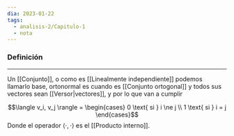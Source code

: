 ```yaml
---
dia: 2023-01-22
tags:
  - analisis-2/Capitulo-1
  - nota
---
```

### Definición
---
Un [[Conjunto]], o como es [[Linealmente independiente]] podemos llamarlo base, ortonormal es cuando es [[Conjunto ortogonal]] y todos sus vectores sean [[Versor|vectores]], y por lo que van a cumplir

$$\langle v_i, v_j \rangle = \begin{cases} 0 \text{ si } i \ne j \\ 1 \text{ si } i = j \end{cases}$$
Donde el operador $\langle \cdot, \cdot \rangle$ es el [[Producto interno]].